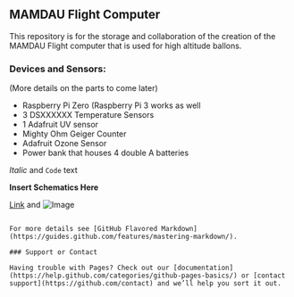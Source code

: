## MAMDAU Flight Computer

This repository is for the storage and collaboration of the creation of the MAMDAU Flight computer that is used
for high altitude ballons.

### Devices and Sensors:
(More details on the parts to come later)

- Raspberry Pi Zero (Raspberry Pi 3 works as well
- 3 DSXXXXXX Temperature Sensors
- 1 Adafruit UV sensor
- Mighty Ohm Geiger Counter
- Adafruit Ozone Sensor
- Power bank that houses 4 double A batteries


_Italic_ and `Code` text

**Insert Schematics Here**

[Link](url) and ![Image](src)
```

For more details see [GitHub Flavored Markdown](https://guides.github.com/features/mastering-markdown/).

### Support or Contact

Having trouble with Pages? Check out our [documentation](https://help.github.com/categories/github-pages-basics/) or [contact support](https://github.com/contact) and we’ll help you sort it out.
